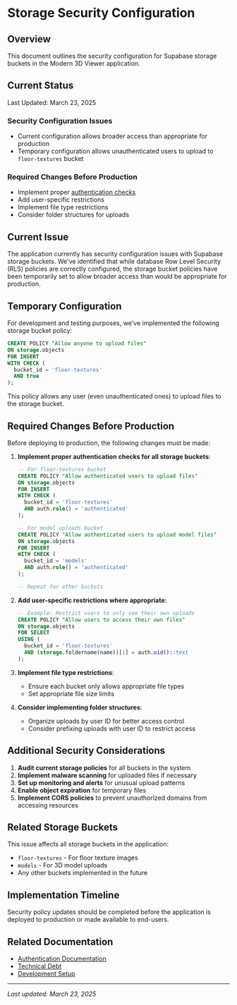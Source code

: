 # Storage Security Configuration

## Overview
This document outlines the security configuration for Supabase storage buckets in the Modern 3D Viewer application.

## Current Status
Last Updated: March 23, 2025

### Security Configuration Issues
- Current configuration allows broader access than appropriate for production
- Temporary configuration allows unauthenticated users to upload to `floor-textures` bucket

### Required Changes Before Production
- Implement proper [authentication checks](../auth/README.md)
- Add user-specific restrictions
- Implement file type restrictions
- Consider folder structures for uploads

## Current Issue

The application currently has security configuration issues with Supabase storage buckets. We've identified that while database Row Level Security (RLS) policies are correctly configured, the storage bucket policies have been temporarily set to allow broader access than would be appropriate for production.

## Temporary Configuration

For development and testing purposes, we've implemented the following storage bucket policy:

```sql
CREATE POLICY "Allow anyone to upload files" 
ON storage.objects 
FOR INSERT
WITH CHECK (
  bucket_id = 'floor-textures' 
  AND true
);
```

This policy allows any user (even unauthenticated ones) to upload files to the storage bucket.

## Required Changes Before Production

Before deploying to production, the following changes must be made:

1. **Implement proper authentication checks for all storage buckets**:
   ```sql
   -- For floor-textures bucket
   CREATE POLICY "Allow authenticated users to upload files" 
   ON storage.objects 
   FOR INSERT
   WITH CHECK (
     bucket_id = 'floor-textures' 
     AND auth.role() = 'authenticated'
   );
   
   -- For model uploads bucket
   CREATE POLICY "Allow authenticated users to upload model files" 
   ON storage.objects 
   FOR INSERT
   WITH CHECK (
     bucket_id = 'models' 
     AND auth.role() = 'authenticated'
   );
   
   -- Repeat for other buckets
   ```

2. **Add user-specific restrictions where appropriate**:
   ```sql
   -- Example: Restrict users to only see their own uploads
   CREATE POLICY "Allow users to access their own files"
   ON storage.objects
   FOR SELECT
   USING (
     bucket_id = 'floor-textures'
     AND (storage.foldername(name))[1] = auth.uid()::text
   );
   ```

3. **Implement file type restrictions**:
   - Ensure each bucket only allows appropriate file types
   - Set appropriate file size limits

4. **Consider implementing folder structures**:
   - Organize uploads by user ID for better access control
   - Consider prefixing uploads with user ID to restrict access

## Additional Security Considerations

1. **Audit current storage policies** for all buckets in the system
2. **Implement malware scanning** for uploaded files if necessary
3. **Set up monitoring and alerts** for unusual upload patterns
4. **Enable object expiration** for temporary files
5. **Implement CORS policies** to prevent unauthorized domains from accessing resources

## Related Storage Buckets

This issue affects all storage buckets in the application:
- `floor-textures` - For floor texture images
- `models` - For 3D model uploads
- Any other buckets implemented in the future

## Implementation Timeline

Security policy updates should be completed before the application is deployed to production or made available to end-users.

## Related Documentation
- [Authentication Documentation](../auth/README.md)
- [Technical Debt](../../TECHNICAL_DEBT.md)
- [Development Setup](../../DEVELOPMENT_SETUP.md)

---

*Last updated: March 23, 2025* 